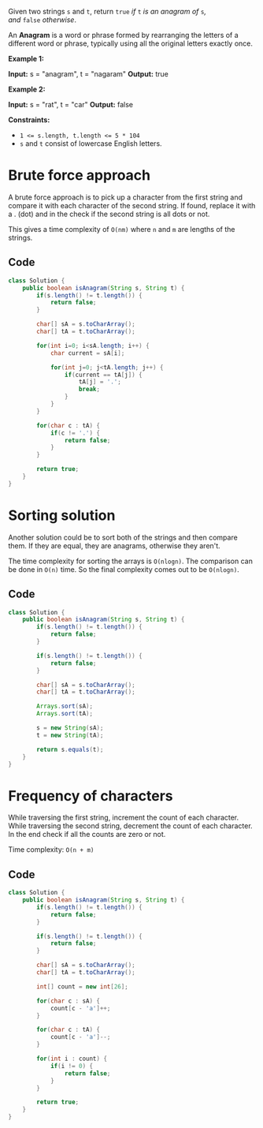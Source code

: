 Given two strings `s` and `t`, return `true` _if_ `t` _is an anagram of_ `s`_, and_ `false` _otherwise_.

An **Anagram** is a word or phrase formed by rearranging the letters of a different word or phrase, typically using all the original letters exactly once.

**Example 1:**

**Input:** s = "anagram", t = "nagaram"
**Output:** true

**Example 2:**

**Input:** s = "rat", t = "car"
**Output:** false

**Constraints:**

- `1 <= s.length, t.length <= 5 * 104`
- `s` and `t` consist of lowercase English letters.

# Brute force approach

A brute force approach is to pick up a character from the first string and compare it with each character of the second string. If found, replace it with a . (dot) and in the check if the second string is all dots or not.

This gives a time complexity of `O(nm)` where `n` and `m` are lengths of the strings.

## Code

```java
class Solution {
    public boolean isAnagram(String s, String t) {
        if(s.length() != t.length()) {
            return false;
        }

        char[] sA = s.toCharArray();
        char[] tA = t.toCharArray();

        for(int i=0; i<sA.length; i++) {
            char current = sA[i];

            for(int j=0; j<tA.length; j++) {
                if(current == tA[j]) {
                    tA[j] = '.';
                    break;
                }
            }
        }

        for(char c : tA) {
            if(c != '.') {
                return false;
            }
        }

        return true;
    }
}
```

# Sorting solution

Another solution could be to sort both of the strings and then compare them. If they are equal, they are anagrams, otherwise they aren't.

The time complexity for sorting the arrays is `O(nlogn)`. The comparison can be done in `O(n)` time. So the final complexity comes out to be `O(nlogn)`.

## Code

```java
class Solution {
    public boolean isAnagram(String s, String t) {
        if(s.length() != t.length()) {
            return false;
        }

        if(s.length() != t.length()) {
            return false;
        }

        char[] sA = s.toCharArray();
        char[] tA = t.toCharArray();

        Arrays.sort(sA);
        Arrays.sort(tA);

        s = new String(sA);
        t = new String(tA);

        return s.equals(t);
    }
}
```

# Frequency of characters

While traversing the first string, increment the count of each character. While traversing the second string, decrement the count of each character. In the end check if all the counts are zero or not.

Time complexity: `O(n + m)`

## Code

```java
class Solution {
    public boolean isAnagram(String s, String t) {
        if(s.length() != t.length()) {
            return false;
        }

        if(s.length() != t.length()) {
            return false;
        }

        char[] sA = s.toCharArray();
        char[] tA = t.toCharArray();

        int[] count = new int[26];

        for(char c : sA) {
            count[c - 'a']++;
        }

        for(char c : tA) {
            count[c - 'a']--;
        }

        for(int i : count) {
            if(i != 0) {
                return false;
            }
        }

        return true;
    }
}
```
